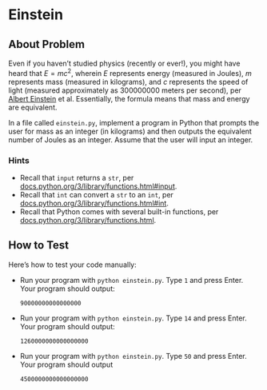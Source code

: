 # Einstein

## About Problem

Even if you haven’t studied physics (recently or ever!), you might have heard that $E = mc^2$, wherein $E$ represents energy (measured in Joules), $m$ represents mass (measured in kilograms), and $c$ represents the speed of light (measured approximately as 300000000 meters per second), per [Albert Einstein](https://en.wikipedia.org/wiki/Albert_Einstein) et al. Essentially, the formula means that mass and energy are equivalent.

In a file called `einstein.py`, implement a program in Python that prompts the user for mass as an integer (in kilograms) and then outputs the equivalent number of Joules as an integer. Assume that the user will input an integer.

### Hints

- Recall that `input` returns a `str`, per [docs.python.org/3/library/functions.html#input](https://docs.python.org/3/library/functions.html#input).
- Recall that `int` can convert a `str` to an `int`, per [docs.python.org/3/library/functions.html#int](https://docs.python.org/3/library/functions.html#int).
- Recall that Python comes with several built-in functions, per [docs.python.org/3/library/functions.html](https://docs.python.org/3/library/functions.html).

## How to Test

Here’s how to test your code manually:

- Run your program with `python einstein.py`. Type `1` and press Enter. Your program should output:

    ```
    90000000000000000
    ```

- Run your program with `python einstein.py`. Type `14` and press Enter. Your program should output:

    ```
    1260000000000000000
    ```

- Run your program with `python einstein.py`. Type `50` and press Enter. Your program should output

    ```
    4500000000000000000
    ```
